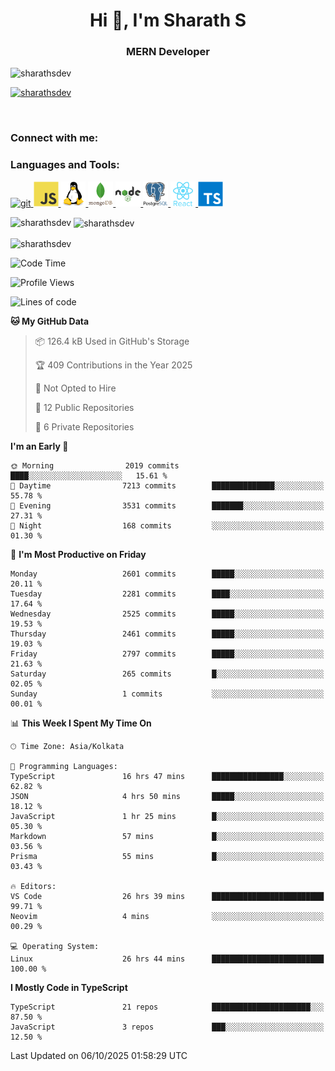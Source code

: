 <h1 align="center">Hi 👋, I'm Sharath S</h1>
<h3 align="center">MERN Developer</h3>

<p align="left"> <img src="https://komarev.com/ghpvc/?username=sharathsdev&label=Profile%20views&color=0e75b6&style=flat" alt="sharathsdev" /> </p>

<p align="left"> <a href="https://github.com/ryo-ma/github-profile-trophy"><img src="https://github-profile-trophy.vercel.app/?username=sharathsdev" alt="sharathsdev" /></a> </p>

<p align="left"> <a href="https://twitter.com/" target="blank"><img src="https://img.shields.io/twitter/follow/?logo=twitter&style=for-the-badge" alt="" /></a> </p>

<h3 align="left">Connect with me:</h3>
<p align="left">
</p>

<h3 align="left">Languages and Tools:</h3>
<p align="left"> <a href="https://git-scm.com/" target="_blank" rel="noreferrer"> <img src="https://www.vectorlogo.zone/logos/git-scm/git-scm-icon.svg" alt="git" width="40" height="40"/> </a> <a href="https://developer.mozilla.org/en-US/docs/Web/JavaScript" target="_blank" rel="noreferrer"> <img src="https://raw.githubusercontent.com/devicons/devicon/master/icons/javascript/javascript-original.svg" alt="javascript" width="40" height="40"/> </a> <a href="https://www.linux.org/" target="_blank" rel="noreferrer"> <img src="https://raw.githubusercontent.com/devicons/devicon/master/icons/linux/linux-original.svg" alt="linux" width="40" height="40"/> </a> <a href="https://www.mongodb.com/" target="_blank" rel="noreferrer"> <img src="https://raw.githubusercontent.com/devicons/devicon/master/icons/mongodb/mongodb-original-wordmark.svg" alt="mongodb" width="40" height="40"/> </a> <a href="https://nodejs.org" target="_blank" rel="noreferrer"> <img src="https://raw.githubusercontent.com/devicons/devicon/master/icons/nodejs/nodejs-original-wordmark.svg" alt="nodejs" width="40" height="40"/> </a> <a href="https://www.postgresql.org" target="_blank" rel="noreferrer"> <img src="https://raw.githubusercontent.com/devicons/devicon/master/icons/postgresql/postgresql-original-wordmark.svg" alt="postgresql" width="40" height="40"/> </a> <a href="https://reactjs.org/" target="_blank" rel="noreferrer"> <img src="https://raw.githubusercontent.com/devicons/devicon/master/icons/react/react-original-wordmark.svg" alt="react" width="40" height="40"/> </a> <a href="https://www.typescriptlang.org/" target="_blank" rel="noreferrer"> <img src="https://raw.githubusercontent.com/devicons/devicon/master/icons/typescript/typescript-original.svg" alt="typescript" width="40" height="40"/> </a> </p>

<p><img align="left" src="https://github-readme-stats.vercel.app/api/top-langs?username=sharathsdev&show_icons=true&locale=en&layout=compact" alt="sharathsdev" /></p>

<p>&nbsp;<img align="center" src="https://github-readme-stats.vercel.app/api?username=sharathsdev&show_icons=true&locale=en" alt="sharathsdev" /></p>

<p><img align="center" src="https://github-readme-streak-stats.herokuapp.com/?user=sharathsdev&" alt="sharathsdev" /></p>
 
 <!--START_SECTION:waka-->
![Code Time](http://img.shields.io/badge/Code%20Time-1%2C184%20hrs%2022%20mins-blue)

![Profile Views](http://img.shields.io/badge/Profile%20Views-0-blue)

![Lines of code](https://img.shields.io/badge/From%20Hello%20World%20I%27ve%20Written-12.1%20million%20lines%20of%20code-blue)

**🐱 My GitHub Data** 

> 📦 126.4 kB Used in GitHub's Storage 
 > 
> 🏆 409 Contributions in the Year 2025
 > 
> 🚫 Not Opted to Hire
 > 
> 📜 12 Public Repositories 
 > 
> 🔑 6 Private Repositories 
 > 
**I'm an Early 🐤** 

```text
🌞 Morning                2019 commits        ████░░░░░░░░░░░░░░░░░░░░░   15.61 % 
🌆 Daytime                7213 commits        ██████████████░░░░░░░░░░░   55.78 % 
🌃 Evening                3531 commits        ███████░░░░░░░░░░░░░░░░░░   27.31 % 
🌙 Night                  168 commits         ░░░░░░░░░░░░░░░░░░░░░░░░░   01.30 % 
```
📅 **I'm Most Productive on Friday** 

```text
Monday                   2601 commits        █████░░░░░░░░░░░░░░░░░░░░   20.11 % 
Tuesday                  2281 commits        ████░░░░░░░░░░░░░░░░░░░░░   17.64 % 
Wednesday                2525 commits        █████░░░░░░░░░░░░░░░░░░░░   19.53 % 
Thursday                 2461 commits        █████░░░░░░░░░░░░░░░░░░░░   19.03 % 
Friday                   2797 commits        █████░░░░░░░░░░░░░░░░░░░░   21.63 % 
Saturday                 265 commits         █░░░░░░░░░░░░░░░░░░░░░░░░   02.05 % 
Sunday                   1 commits           ░░░░░░░░░░░░░░░░░░░░░░░░░   00.01 % 
```


📊 **This Week I Spent My Time On** 

```text
🕑︎ Time Zone: Asia/Kolkata

💬 Programming Languages: 
TypeScript               16 hrs 47 mins      ████████████████░░░░░░░░░   62.82 % 
JSON                     4 hrs 50 mins       █████░░░░░░░░░░░░░░░░░░░░   18.12 % 
JavaScript               1 hr 25 mins        █░░░░░░░░░░░░░░░░░░░░░░░░   05.30 % 
Markdown                 57 mins             █░░░░░░░░░░░░░░░░░░░░░░░░   03.56 % 
Prisma                   55 mins             █░░░░░░░░░░░░░░░░░░░░░░░░   03.43 % 

🔥 Editors: 
VS Code                  26 hrs 39 mins      █████████████████████████   99.71 % 
Neovim                   4 mins              ░░░░░░░░░░░░░░░░░░░░░░░░░   00.29 % 

💻 Operating System: 
Linux                    26 hrs 44 mins      █████████████████████████   100.00 % 
```

**I Mostly Code in TypeScript** 

```text
TypeScript               21 repos            ██████████████████████░░░   87.50 % 
JavaScript               3 repos             ███░░░░░░░░░░░░░░░░░░░░░░   12.50 % 
```




 Last Updated on 06/10/2025 01:58:29 UTC
<!--END_SECTION:waka-->
